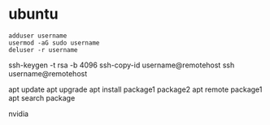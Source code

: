 # ubuntu
```
adduser username
usermod -aG sudo username
deluser -r username
```
ssh-keygen -t rsa -b 4096
ssh-copy-id username@remotehost
ssh username@remotehost

apt update
apt upgrade
apt install package1 package2
apt remote package1
apt search package 

nvidia

